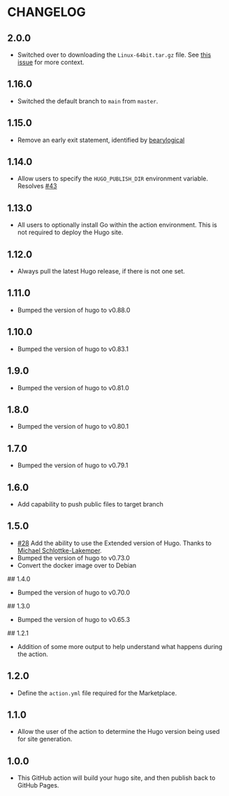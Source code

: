 # CHANGELOG

## 2.0.0

- Switched over to downloading the `Linux-64bit.tar.gz` file. See [this issue](https://github.com/gohugoio/hugo/issues/10331) for more context.

## 1.16.0

- Switched the default branch to `main` from `master`.

## 1.15.0

- Remove an early exit statement, identified by [bearylogical](https://github.com/bearylogical)

## 1.14.0

- Allow users to specify the `HUGO_PUBLISH_DIR` environment variable. Resolves [#43](https://github.com/benmatselby/hugo-deploy-gh-pages/issues/43)

## 1.13.0

- All users to optionally install Go within the action environment. This is not required to deploy the Hugo site.

## 1.12.0

- Always pull the latest Hugo release, if there is not one set.

## 1.11.0

- Bumped the version of hugo to v0.88.0

## 1.10.0

- Bumped the version of hugo to v0.83.1

## 1.9.0

- Bumped the version of hugo to v0.81.0

## 1.8.0

- Bumped the version of hugo to v0.80.1

## 1.7.0

- Bumped the version of hugo to v0.79.1

## 1.6.0

- Add capability to push public files to target branch

## 1.5.0

- [#28](https://github.com/benmatselby/hugo-deploy-gh-pages/pull/28) Add the ability to use the Extended version of Hugo. Thanks to [Michael Schlottke-Lakemper](https://github.com/sloede).
- Bumped the version of hugo to v0.73.0
- Convert the docker image over to Debian

## 1.4.0

- Bumped the version of hugo to v0.70.0

## 1.3.0

- Bumped the version of hugo to v0.65.3

## 1.2.1

- Addition of some more output to help understand what happens during the action.

## 1.2.0

- Define the `action.yml` file required for the Marketplace.

## 1.1.0

- Allow the user of the action to determine the Hugo version being used for site generation.

## 1.0.0

- This GitHub action will build your hugo site, and then publish back to GitHub Pages.
